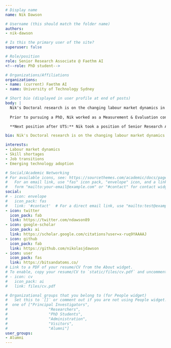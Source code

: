 ```yaml
---
# Display name
name: Nik Dawson

# Username (this should match the folder name)
authors:
- nik-dawson

# Is this the primary user of the site?
superuser: false

# Role/position
role: Senior Research Associate @ Faethm AI
<!--role: PhD student-->

# Organizations/Affiliations
organizations:
- name: (current) Faethm AI
- name: University of Technology Sydney

# Short bio (displayed in user profile at end of posts)
body: | 
  Nik's Doctoral research is on the changing labour market dynamics in Australia. He analyses issues such as skill shortages, job transitions, and emerging technology adoption in the Australian labour market. Nik applies data science and machine learning techniques to draw insights from large datasets, including online job advertisements, employment statistics, and longitudinal household survey data. As part of his research, Nik was selected as an OECD Future of Work Research Fellow and has also worked with agencies of the United Nations in Geneva, Switzerland researching the 'Economic Impacts of Artificial Intelligence'.
  
  Prior to pursuing a PhD, Nik worked as a Measurement & Evaluation consultant for a range of International Development projects in the Middle East. He also worked as an Investment Manager for a private investment company and a Research Analyst for Social Ventures Australia on their Education and Employment investment projects. 

  **Next position after UTS:** Nik took a position of Senior Research Associate @ Faethm AI

bio: Nik's Doctoral research is on the changing labour market dynamics in Australia. He analyses issues such as skill shortages, job transitions, and emerging technology adoption in the Australian labour market.

interests:
- Labour market dynamics
- Skill shortages
- Job transitions
- Emerging technology adoption

# Social/Academic Networking
# For available icons, see: https://sourcethemes.com/academic/docs/page-builder/#icons
#   For an email link, use "fas" icon pack, "envelope" icon, and a link in the
#   form "mailto:your-email@example.com" or "#contact" for contact widget.
social:
# - icon: envelope
#   icon_pack: fas
#   link: '#contact'  # For a direct email link, use "mailto:test@example.org".
- icon: twitter
  icon_pack: fab
  link: https://twitter.com/ndawson89
- icon: google-scholar
  icon_pack: ai
  link: https://scholar.google.com/citations?user=x-ruq9YAAAAJ
- icon: github
  icon_pack: fab
  link: https://github.com/nikolasjdawson
- icon: user
  icon_pack: fas
  link: https://bitsandatoms.co/
# Link to a PDF of your resume/CV from the About widget.
# To enable, copy your resume/CV to `static/files/cv.pdf` and uncomment the lines below.
# - icon: cv
#   icon_pack: ai
#   link: files/cv.pdf

# Organizational groups that you belong to (for People widget)
#   Set this to `[]` or comment out if you are not using People widget.
#  one of ["Principal Investigators",
#                  "Researchers",
#                  "PhD Students",
#                  "Administration",
#                  "Visitors",
#                  "Alumni"]
user_groups:
- Alumni
---
```

